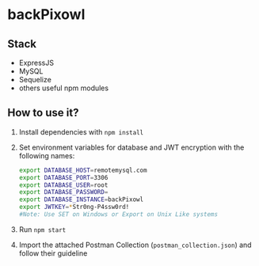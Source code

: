 # backPixowl

## Stack
* ExpressJS
* MySQL
* Sequelize
* others useful npm modules

## How to use it?
1. Install dependencies with `npm install`
2. Set environment variables for database and JWT encryption with the following names:
    ```bash
    export DATABASE_HOST=remotemysql.com
    export DATABASE_PORT=3306
    export DATABASE_USER=root
    export DATABASE_PASSWORD=
    export DATABASE_INSTANCE=backPixowl
    export JWTKEY=*Str0ng-P4ssw0rd!
    #Note: Use SET on Windows or Export on Unix Like systems
    ```
        
3. Run `npm start`

4. Import the attached Postman Collection (`postman_collection.json`) and follow their guideline
